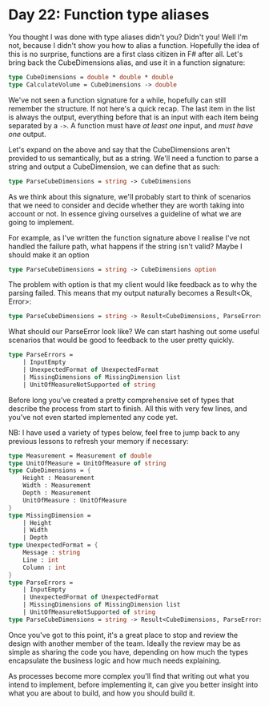 # Day 22: Function type aliases

You thought I was done with type aliases didn't you? Didn't you! Well I'm not, because I didn't show you how to alias a function. Hopefully the idea of this is no surprise, functions are a first class citizen in F# after all. Let's bring back the CubeDimensions alias, and use it in a function signature:

```fsharp
type CubeDimensions = double * double * double
type CalculateVolume = CubeDimensions -> double
```

We've not seen a function signature for a while, hopefully can still remember the structure. If not here's a quick recap. The last item in the list is always the output, everything before that is an input with each item being separated by a ```->```. A function must have _at least one_ input, and *must have one* output.

Let's expand on the above and say that the CubeDimensions aren't provided to us semantically, but as a string. We'll need a function to parse a string and output a CubeDimension, we can define that as such:

```fsharp
type ParseCubeDimensions = string -> CubeDimensions
```

As we think about this signature, we'll probably start to think of scenarios that we need to consider and decide whether they are worth taking into account or not. In essence giving ourselves a guideline of what we are going to implement.

For example, as I've written the function signature above I realise I've not handled the failure path, what happens if the string isn't valid? Maybe I should make it an option

```fsharp
type ParseCubeDimensions = string -> CubeDimensions option
```

The problem with option is that my client would like feedback as to why the parsing failed. This means that my output naturally becomes a Result<Ok, Error>:

```fsharp
type ParseCubeDimensions = string -> Result<CubeDimensions, ParseError>
```

What should our ParseError look like? We can start hashing out some useful scenarios that would be good to feedback to the user pretty quickly.

```fsharp
type ParseErrors =
    | InputEmpty
    | UnexpectedFormat of UnexpectedFormat
    | MissingDimensions of MissingDimension list
    | UnitOfMeasureNotSupported of string
```

Before long you've created a pretty comprehensive set of types that describe the process from start to finish. All this with very few lines, and you've not even started implemented any code yet.

NB: I have used a variety of types below, feel free to jump back to any previous lessons to refresh your memory if necessary:

```fsharp
type Measurement = Measurement of double
type UnitOfMeasure = UnitOfMeasure of string
type CubeDimensions = {
    Height : Measurement
    Width : Measurement
    Depth : Measurement
    UnitOfMeasure : UnitOfMeasure
}
type MissingDimension =
    | Height
    | Width
    | Depth
type UnexpectedFormat = {
    Message : string
    Line : int
    Column : int
}
type ParseErrors =
    | InputEmpty
    | UnexpectedFormat of UnexpectedFormat
    | MissingDimensions of MissingDimension list
    | UnitOfMeasureNotSupported of string
type ParseCubeDimensions = string -> Result<CubeDimensions, ParseErrors>
```

Once you've got to this point, it's a great place to stop and review the design with another member of the team. Ideally the review may be as simple as sharing the code you have, depending on how much the types encapsulate the business logic and how much needs explaining.

As processes become more complex you'll find that writing out what you intend to implement, before implementing it, can give you better insight into what you are about to build, and how you should build it.